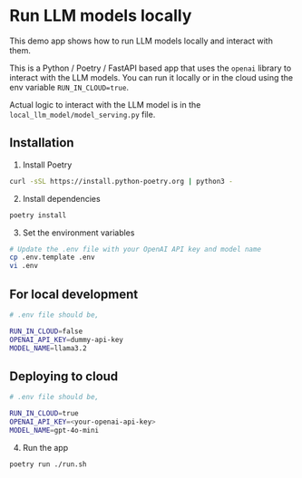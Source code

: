# Run LLM models locally

This demo app shows how to run LLM models locally and interact with them.

This is a Python / Poetry / FastAPI based app that uses the `openai` library to interact with the LLM models. You can run it locally or in the cloud using the env variable `RUN_IN_CLOUD=true`.

Actual logic to interact with the LLM model is in the `local_llm_model/model_serving.py` file.

## Installation

1. Install Poetry 

```bash
curl -sSL https://install.python-poetry.org | python3 -
```

2. Install dependencies

```bash
poetry install
```

3. Set the environment variables

```bash
# Update the .env file with your OpenAI API key and model name
cp .env.template .env
vi .env
```

## For local development

```bash
# .env file should be,

RUN_IN_CLOUD=false
OPENAI_API_KEY=dummy-api-key
MODEL_NAME=llama3.2
```

## Deploying to cloud

```bash
# .env file should be,

RUN_IN_CLOUD=true
OPENAI_API_KEY=<your-openai-api-key>
MODEL_NAME=gpt-4o-mini
```

4. Run the app

```bash
poetry run ./run.sh
```
